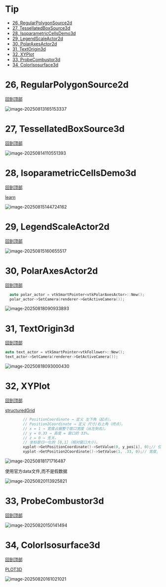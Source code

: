 # Tip

- [26, RegularPolygonSource2d](#26-regularpolygonsource2d)
- [27, TessellatedBoxSource3d](#27-tessellatedboxsource3d)
- [28, IsoparametricCellsDemo3d](#28-IsoparametricCellsDemo3d)
- [29, LegendScaleActor2d](#29-LegendScaleActor2d)
- [30, PolarAxesActor2d](#30-PolarAxesActor2d)
- [31, TextOrigin3d](#31-TextOrigin3d)
- [32, XYPlot](#32-XYPlot)
- [33, ProbeCombustor3d](#33-ProbeCombustor3d)
- [34, ColorIsosurface3d](#34-ColorIsosurface3d)
# 26, RegularPolygonSource2d

[回到顶部](#tip)

![image-20250813165153337](readme26-50.assets/image-20250813165153337.png)

# 27, TessellatedBoxSource3d

[回到顶部](#tip)

![image-20250814110551393](readme26-50.assets/image-20250814110551393.png)

# 28, IsoparametricCellsDemo3d

[回到顶部](#tip)

[learn](./examples/readme_vtkNonLinearCell.md)

![image-20250815144724162](readme26-50.assets/image-20250815144724162.png)

# 29, LegendScaleActor2d

[回到顶部](#tip)

![image-20250815160655517](readme26-50.assets/image-20250815160655517.png)

# 30, PolarAxesActor2d

[回到顶部](#tip)

```c++
  auto polar_actor = vtkSmartPointer<vtkPolarAxesActor>::New();
  polar_actor->SetCamera(renderer->GetActiveCamera());
```



![image-20250818090933893](readme26-50.assets/image-20250818090933893.png)

# 31, TextOrigin3d

[回到顶部](#tip)

```c++
auto text_actor = vtkSmartPointer<vtkFollower>::New();
text_actor->SetCamera(renderer->GetActiveCamera());
```

![image-20250818093000430](readme26-50.assets/image-20250818093000430.png)

# 32, XYPlot

[回到顶部](#tip)

[structuredGrid](./examples/readme_32structuredGrid.md)

```c++
        // PositionCoordinate → 定义 左下角（起点）。
        // Position2Coordinate → 定义 尺寸/右上角（终点）。
        // x = 1 → 宽度占据整个窗口宽度（从左到右）。
        // y = 0.33 → 高度 = 窗口的 33%。
        // z = 0 → 无关。
        // 坐标是归一化的 [0,1]（相对窗口大小）。
        xyplot->GetPositionCoordinate()->SetValue(0, y_pos[i], 0);// 位置坐标(归一化)
        xyplot->GetPosition2Coordinate()->SetValue(1, .33, 0);// 宽度, 高度
```

![image-20250818171716487](readme26-50.assets/image-20250818171716487.png)

使用官方data文件,而不是假数据

![image-20250820113925821](readme26-50.assets/image-20250820113925821.png)

# 33, ProbeCombustor3d

[回到顶部](#tip)

![image-20250820150141494](readme26-50.assets/image-20250820150141494.png)

# 34, ColorIsosurface3d

[回到顶部](#tip)

[PLOT3D](./examples/readme_33PLOT3D.md) 

![image-20250820161021021](readme26-50.assets/image-20250820161021021.png)